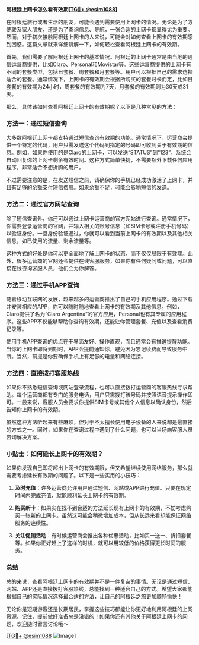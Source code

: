 **阿根廷上网卡怎么看有效期[[TG💪+ @esim1088](https://t.me/s/esim1088)]**

在阿根廷旅行或者生活的朋友，可能会遇到需要使用上网卡的情况。无论是为了方便联系家人朋友，还是为了查询信息、导航，一张合适的上网卡都显得尤为重要。然而，对于初次接触阿根廷上网卡的人来说，可能会对如何查看上网卡的有效期感到困惑。这篇文章就来详细讲解一下，如何轻松查看阿根廷上网卡的有效期。

首先，我们需要了解阿根廷上网卡的基本情况。阿根廷的上网卡通常是由当地的通信运营商提供，比如Claro、Personal和Movistar等。这些运营商提供的上网卡有不同的套餐类型，包括日套餐、周套餐和月套餐等。用户可以根据自己的需求选择适合的套餐。通常情况下，上网卡的有效期会根据所购买的套餐时长而定，比如日套餐的有效期为24小时，周套餐的有效期为7天，月套餐的有效期则为30天或31天。

那么，具体该如何查看阿根廷上网卡的有效期呢？以下是几种常见的方法：

### 方法一：通过短信查询

大多数阿根廷上网卡都支持通过短信查询有效期的功能。通常情况下，运营商会提供一个特定的代码，用户只需发送这个代码到指定的号码即可收到关于有效期的信息。例如，如果你使用的是Claro的上网卡，可以发送“STATUS”到“123”，系统会自动回复你的上网卡剩余有效时间。这种方式简单快捷，不需要额外下载任何应用程序，非常适合不想折腾的用户。

不过需要注意的是，在发送短信之前，请确保你的手机已经成功激活了上网卡，并且有足够的余额支付短信费用。如果余额不足，可能会影响短信的发送。

### 方法二：通过官方网站查询

除了短信查询外，你还可以通过上网卡运营商的官方网站进行查询。通常情况下，你需要登录运营商的官网，并输入相关的账号信息（如SIM卡号或注册手机号码）以验证身份。一旦身份验证通过，你就可以看到当前上网卡的有效期以及其他相关信息，如已使用的流量、剩余流量等。

这种方式的好处是你可以更全面地了解上网卡的状态，而不仅仅局限于有效期。此外，很多运营商的官网还会提供在线客服服务，如果你有任何疑问或问题，可以直接在线咨询客服人员，他们会为你解答。

### 方法三：通过手机APP查询

随着移动互联网的发展，越来越多的运营商推出了自己的手机应用程序。通过下载并安装相应的APP，你可以随时随地查看上网卡的有效期及其他信息。例如，Claro提供了名为“Claro Argentina”的官方应用，Personal也有其专属的应用程序。这些APP不仅能够帮助你查询有效期，还能让你管理套餐、充值以及查看消费记录等。

使用手机APP查询的优点在于界面友好、操作直观，而且通常会有推送提醒功能。当你的上网卡即将到期时，APP会提前通知你，避免因为忘记续费而导致服务中断。当然，前提是你要确保手机上有足够的电量和网络连接。

### 方法四：直接拨打客服热线

如果你不熟悉短信查询或网站登录流程，也可以直接拨打运营商的客服热线寻求帮助。每个运营商都有专门的服务电话，用户只需拨打该号码并按照语音提示操作即可。一般来说，客服人员会要求你提供SIM卡号或其他个人信息以确认身份，然后告知你上网卡的有效期。

虽然这种方法听起来有些麻烦，但对于不太擅长使用电子设备的人来说却是最直接的方式之一。同时，如果你在查询过程中遇到了什么问题，也可以当场向客服人员咨询解决方案。

### 小贴士：如何延长上网卡的有效期？

如果你发现自己即将超出上网卡的有效期限，但又希望继续使用网络服务，那么就需要考虑延长有效期的问题了。以下是一些实用的小技巧：

1. **及时充值**：许多运营商允许用户通过短信、网站或APP进行充值。只要在规定时间内完成充值，就能顺利延长上网卡的有效期。
   
2. **购买新卡**：如果实在找不到合适的方法延长现有上网卡的有效期，不妨考虑购买一张新的上网卡。虽然这可能会稍微增加成本，但从长远来看却能保证网络服务的连续性。

3. **关注促销活动**：有时候运营商会推出各种优惠活动，比如买一送一、折扣套餐等。如果你正好赶上了这样的时机，就可以用较低的价格获得更长时间的服务。

### 总结

总的来说，查看阿根廷上网卡的有效期并不是一件复杂的事情。无论是通过短信、网站、APP还是直接拨打客服热线，总能找到一种适合自己的方式。希望大家都能根据自己的实际情况选择最合适的方法，让自己的阿根廷之旅更加顺畅愉快！

无论你是短期游客还是长期居民，掌握这些技巧都能让你更好地利用阿根廷的上网资源。记住，提前做好准备总是没错的！如果你还有其他关于阿根廷上网卡的问题，欢迎随时留言讨论哦～

[[TG💪+ @esim1088](https://t.me/s/esim1088) ![Image](https://i.postimg.cc/4NQfJmqS/Snipaste-2025-05-13-00-14-12.png)]
